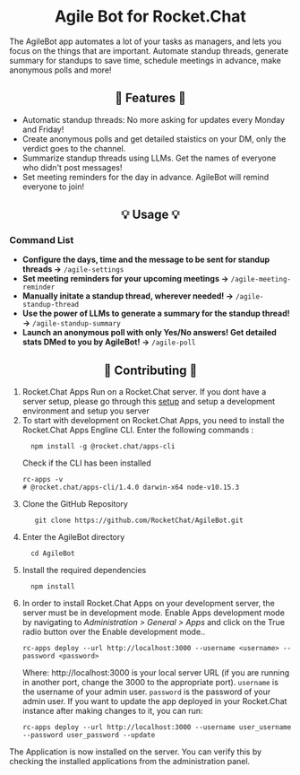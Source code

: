 <h1 align='center'>Agile Bot for Rocket.Chat</h1>
 
The AgileBot app automates a lot of your tasks as managers, and lets you focus on the things that are important. Automate standup threads, generate summary for standups to save time, schedule meetings in advance, make anonymous polls and more!

<h2 align='center'>🚀 Features 🚀</h2>
<ul>
  <li>Automatic standup threads: No more asking for updates every Monday and Friday!</li> 
  <li>Create anonymous polls and get detailed staistics on your DM, only the verdict goes to the channel.</li>
  <li>Summarize standup threads using LLMs. Get the names of everyone who didn't post messages!</li>
  <li>Set meeting reminders for the day in advance. AgileBot will remind everyone to join!</li>
</ul>

<h2 align="center">💡 Usage 💡</h2>

### Command List

<ul>
    <li><strong>Configure the days, time and the message to be sent for standup threads →</strong> <code>/agile-settings</code></li>
    <li><strong>Set meeting reminders for your upcoming meetings →</strong> <code>/agile-meeting-reminder</code></li>
    <li><strong>Manually initate a standup thread, wherever needed! →</strong> <code>/agile-standup-thread</code></li>
    <li><strong>Use the power of LLMs to generate a summary for the standup thread!→</strong> <code>/agile-standup-summary</code></li>
    <li><strong>Launch an anonymous poll with only Yes/No answers! Get detailed stats DMed to you by AgileBot! →</strong> <code>/agile-poll</code></li>
</ul>

<h2 align='center'>🚀 Contributing 🚀</h2>

<ol>
  <li>Rocket.Chat Apps Run on a Rocket.Chat server. If you dont have a server setup, please go through this <a href="https://developer.rocket.chat/rocket.chat/rocket-chat-environment-setup">setup</a> and setup a development environment and setup you server</li> 
  <li>To start with development on Rocket.Chat Apps, you need to install the Rocket.Chat Apps Engline CLI. Enter the following commands : </li>
  
  ``` 
    npm install -g @rocket.chat/apps-cli
  ```
  
  Check if the CLI has been installed 
  
  ```
  rc-apps -v
# @rocket.chat/apps-cli/1.4.0 darwin-x64 node-v10.15.3
  ```
  
  <li>Clone the GitHub Repository</li>
    
 ```
    git clone https://github.com/RocketChat/AgileBot.git
 ```
  
  <li>Enter the AgileBot directory</li>
  
  ```
    cd AgileBot
  ```

  <li>Install the required dependencies</li>
  
  ```
    npm install
  ```
  
  <li>In order to install Rocket.Chat Apps on your development server, the server must be in development mode. Enable Apps development mode by navigating to <i>Administration > General > Apps</i> and click on the True radio button over the Enable development mode..</li>
    
  ```
  rc-apps deploy --url http://localhost:3000 --username <username> --password <password>
  ```
  
  Where:
  http://localhost:3000 is your local server URL (if you are running in another port, change the 3000 to the appropriate port).
  `username` is the username of your admin user.
  `password` is the password of your admin user.
  If you want to update the app deployed in your Rocket.Chat instance after making changes to it, you can run:
  
  ```
  rc-apps deploy --url http://localhost:3000 --username user_username --password user_password --update
  ```
</ol>

The Application is now installed on the server. You can verify this by checking the installed applications from the administration panel.
